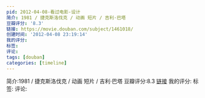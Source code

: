 ```yaml
---
pid: 2012-04-08-看过电影-设计
简介: 1981 / 捷克斯洛伐克 / 动画 短片 / 吉利·巴塔
豆瓣评分: '8.3'
链接: https://movie.douban.com/subject/1461018/
创建时间: '2012-04-08 23:19:14'
我的评分:
标签:
评论:
tags: [douban]
categories: [timeline]
---
```

简介:1981 / 捷克斯洛伐克 / 动画 短片 / 吉利·巴塔
豆瓣评分:8.3
[链接](https://movie.douban.com/subject/1461018/)
我的评分:
标签:
评论:
